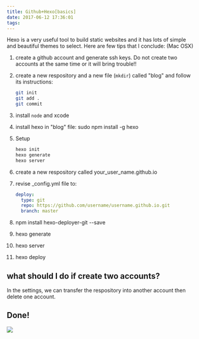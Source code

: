 ```yaml
---
title: Github+Hexo[basics]
date: 2017-06-12 17:36:01
tags:
---
```


Hexo is a very useful tool to build static websites and it has lots of simple and beautiful themes to select. Here are few tips that I conclude: (Mac OSX)


1. create a github account and generate ssh keys. Do not create two accounts at the same time or it will bring trouble!!
2. create a new respository and a new file (`mkdir`) called "blog" and follow its instructions:

	```bash
	git init
	git add .
	git commit
	```

3. install `node` and xcode
4. install hexo in "blog" file: sudo npm install -g hexo
5. Setup

	```bash
	hexo init
   hexo generate
   hexo server
   ```
6. create a new respository called your_user_name.github.io
7. revise _config.yml file to:

   ```yaml
   deploy:
     type: git
     repo: https://github.com/username/username.github.io.git
     branch: master
   ```
8. npm install hexo-deployer-git --save
9. hexo generate
10. hexo server 
10. hexo deploy

## what should I do if create two accounts?

In the settings, we can transfer the respository into another account then delete one account.

## Done!
![](http://blog.zhangruipeng.me/hexo-theme-hueman/2016/07/08/MathJax-Example/#lg=1&slide=0)


